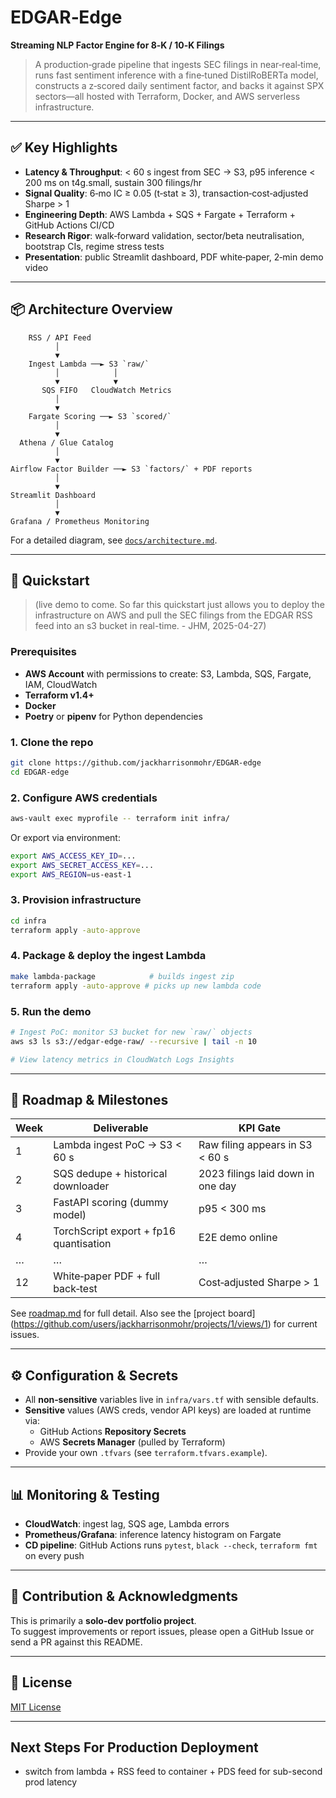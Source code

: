 # EDGAR‑Edge

**Streaming NLP Factor Engine for 8‑K / 10‑K Filings**

> A production‑grade pipeline that ingests SEC filings in near‑real‑time, runs fast sentiment inference with a fine‑tuned DistilRoBERTa model, constructs a z‑scored daily sentiment factor, and backs it against SPX sectors—all hosted with Terraform, Docker, and AWS serverless infrastructure.

---

## ✅ Key Highlights

- **Latency & Throughput**: < 60 s ingest from SEC → S3, p95 inference < 200 ms on t4g.small, sustain 300 filings/hr
- **Signal Quality**: 6‑mo IC ≥ 0.05 (t‑stat ≥ 3), transaction‑cost‑adjusted Sharpe > 1
- **Engineering Depth**: AWS Lambda + SQS + Fargate + Terraform + GitHub Actions CI/CD
- **Research Rigor**: walk‑forward validation, sector/beta neutralisation, bootstrap CIs, regime stress tests
- **Presentation**: public Streamlit dashboard, PDF white‑paper, 2‑min demo video

---

## 📦 Architecture Overview

```text
    RSS / API Feed
          │
          ▼
    Ingest Lambda ──► S3 `raw/`
          │            │
          ▼            ▼
       SQS FIFO   CloudWatch Metrics
          │
          ▼
    Fargate Scoring ──► S3 `scored/`
          │
          ▼
  Athena / Glue Catalog
          │
          ▼
Airflow Factor Builder ──► S3 `factors/` + PDF reports
          │
          ▼
Streamlit Dashboard
          │
          ▼
Grafana / Prometheus Monitoring
```

For a detailed diagram, see [`docs/architecture.md`](docs/architecture.md).

---

## 🏁 Quickstart
> (live demo to come. So far this quickstart just allows you to deploy the infrastructure on AWS and pull the SEC filings from the EDGAR RSS feed into an s3 bucket in real-time. - JHM, 2025-04-27)

### Prerequisites

- **AWS Account** with permissions to create: S3, Lambda, SQS, Fargate, IAM, CloudWatch
- **Terraform v1.4+**
- **Docker**
- **Poetry** or **pipenv** for Python dependencies

### 1. Clone the repo

```bash
git clone https://github.com/jackharrisonmohr/EDGAR-edge
cd EDGAR-edge
```

### 2. Configure AWS credentials

```bash
aws-vault exec myprofile -- terraform init infra/
```

Or export via environment:

```bash
export AWS_ACCESS_KEY_ID=...
export AWS_SECRET_ACCESS_KEY=...
export AWS_REGION=us-east-1
```

### 3. Provision infrastructure

```bash
cd infra
terraform apply -auto-approve
```

### 4. Package & deploy the ingest Lambda

```bash
make lambda-package            # builds ingest zip
terraform apply -auto-approve # picks up new lambda code
```

### 5. Run the demo

```bash
# Ingest PoC: monitor S3 bucket for new `raw/` objects
aws s3 ls s3://edgar-edge-raw/ --recursive | tail -n 10

# View latency metrics in CloudWatch Logs Insights
```

---

## 📅 Roadmap & Milestones

| Week | Deliverable                             | KPI Gate                                |
|------|-----------------------------------------|-----------------------------------------|
| 1    | Lambda ingest PoC → S3 < 60 s           | Raw filing appears in S3 < 60 s         |
| 2    | SQS dedupe + historical downloader      | 2023 filings laid down in one day       |
| 3    | FastAPI scoring (dummy model)           | p95 < 300 ms                            |
| 4    | TorchScript export + fp16 quantisation  | E2E demo online                         |
| …    | …                                       | …                                       |
| 12   | White‑paper PDF + full back‑test        | Cost‑adjusted Sharpe > 1                |

See [roadmap.md](docs/roadmap.md) for full detail.
Also see the [project board] (https://github.com/users/jackharrisonmohr/projects/1/views/1) for current issues.

---

## ⚙️ Configuration & Secrets

- All **non‑sensitive** variables live in `infra/vars.tf` with sensible defaults.
- **Sensitive** values (AWS creds, vendor API keys) are loaded at runtime via:
  - GitHub Actions **Repository Secrets**
  - AWS **Secrets Manager** (pulled by Terraform)
- Provide your own `.tfvars` (see `terraform.tfvars.example`).

---

## 📊 Monitoring & Testing

- **CloudWatch**: ingest lag, SQS age, Lambda errors
- **Prometheus/Grafana**: inference latency histogram on Fargate
- **CD pipeline**: GitHub Actions runs `pytest`, `black --check`, `terraform fmt` on every push

---

## 🤝 Contribution & Acknowledgments

This is primarily a **solo‑dev portfolio project**.  
To suggest improvements or report issues, please open a GitHub Issue or send a PR against this README.

---

## 📜 License

[MIT License](LICENSE)


---

## Next Steps For Production Deployment
- switch from lambda + RSS feed to container + PDS feed for sub-second prod latency